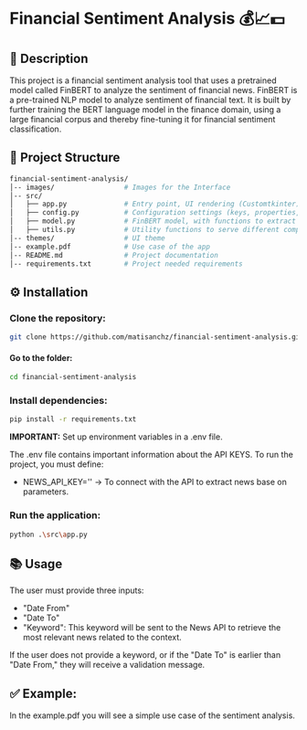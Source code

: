# Financial Sentiment Analysis 💰📈💵

## 📝 Description

This project is a financial sentiment analysis tool that uses a pretrained model called FinBERT to analyze the sentiment of financial news. FinBERT is a pre-trained NLP model to analyze sentiment of financial text. It is built by further training the BERT language model in the finance domain, using a large financial corpus and thereby fine-tuning it for financial sentiment classification.

## 📂 Project Structure

```bash
financial-sentiment-analysis/
│-- images/                 # Images for the Interface
│-- src/
│   ├── app.py              # Entry point, UI rendering (Customtkinter)
│   ├── config.py           # Configuration settings (keys, properties, paths)
│   ├── model.py            # FinBERT model, with functions to extract news information and predict the TARGET
│   ├── utils.py            # Utility functions to serve different components
│-- themes/                 # UI theme
│-- example.pdf             # Use case of the app
│-- README.md               # Project documentation
│-- requirements.txt        # Project needed requirements
```

## ⚙️ Installation

### Clone the repository:
```bash
git clone https://github.com/matisanchz/financial-sentiment-analysis.git
```
#### Go to the folder:
```bash
cd financial-sentiment-analysis
```
### Install dependencies:
```bash
pip install -r requirements.txt
```

**IMPORTANT:** Set up environment variables in a .env file.

The .env file contains important information about the API KEYS. To run the project, you must define:

* NEWS_API_KEY='' -> To connect with the API to extract news base on parameters.

### Run the application:
```bash
python .\src\app.py
```

## 📚 Usage

The user must provide three inputs:

- "Date From"
- "Date To"
- "Keyword": This keyword will be sent to the News API to retrieve the most relevant news related to the context.

If the user does not provide a keyword, or if the "Date To" is earlier than "Date From," they will receive a validation message.

## ✅ Example:

In the example.pdf you will see a simple use case of the sentiment analysis.